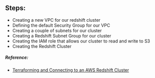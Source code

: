 ## Steps:
- Creating a new VPC for our redshift cluster
- Defining the default Security Group for our VPC
- Creating a couple of subnets for our cluster
- Creating a Redshift Subnet Group for our cluster
- Creating the IAM role that allows our cluster to read and write to S3
- Creating the Redshift Cluster


##### Reference:
- [Terraforming and Connecting to an AWS Redshift Cluster](https://medium.com/faun/terraforming-and-connecting-to-your-aws-redshift-cluster-16f93ddd41cc)